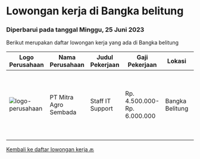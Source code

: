 
  # Lowongan kerja di Bangka belitung

  ### Diperbarui pada tanggal Minggu, 25 Juni 2023

  Berikut merupakan daftar lowongan kerja yang ada di Bangka belitung

  |Logo Perusahaan | Nama Perusahaan | Judul Pekerjaan | Gaji Pekerjaan | Lokasi | Deskripsi | Tanggal diunggah | Pranala |
  | -------------- | --------------- | --------------- | --------- | --------- | -------------- | ------- | ----------- |
  |![logo-perusahaan](https://image-service-cdn.seek.com.au/6042521c04bd2c47d69d3b760ab86a8e41e362f4/ee4dce1061f3f616224767ad58cb2fc751b8d2dc)|PT Mitra Agro Sembada|Staff IT Support|Rp. 4.500.000-Rp. 6.000.000|Bangka Belitung|PT. Mitra Agro Sembada membutuhkan Staff IT yang kompeten di bidangnya,dengan kualifikasi:Tanggung Jawab Pekerjaan : Menjaga keamanan sistem operasi...|Jumat, 26 Mei 2023|https://www.jobstreet.co.id/id/job/staff-it-support-4348096?token=0~878059a5-e8be-4778-97df-27eb46eea593&sectionRank=1&jobId=jobstreet-id-job-4348096|


  [Kembali ke daftar lowongan kerja 🔙](../README.md#daftar-lowongan-kerja)
  